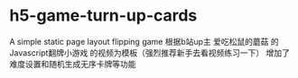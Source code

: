 # h5-game-turn-up-cards
A simple static page layout flipping game
根据b站up主 爱吃松鼠的蘑菇 的 Javascript翻牌小游戏 的视频为模板（强烈推荐新手去看视频练习一下）
增加了难度设置和随机生成无序卡牌等功能
